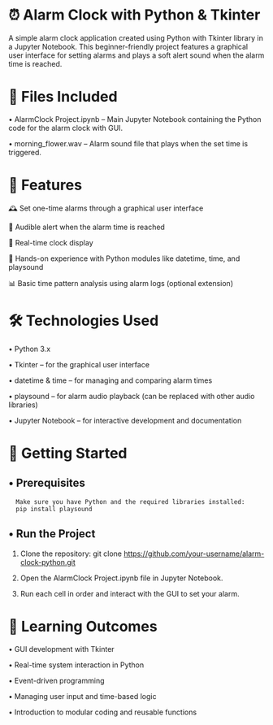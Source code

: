# ⏰ Alarm Clock with Python & Tkinter

A simple alarm clock application created using Python with Tkinter library in a Jupyter Notebook. This beginner-friendly project features a graphical user interface for setting alarms and plays a soft alert sound when the alarm time is reached.



# 📁 Files Included

•	AlarmClock Project.ipynb – Main Jupyter Notebook containing the Python code for the alarm clock with GUI.

•	morning_flower.wav – Alarm sound file that plays when the set time is triggered.



# 📌 Features

🕰️ Set one-time alarms through a graphical user interface

🔔 Audible alert when the alarm time is reached

📅 Real-time clock display

🧠 Hands-on experience with Python modules like datetime, time, and playsound

📊 Basic time pattern analysis using alarm logs (optional extension)



# 🛠️ Technologies Used

•	Python 3.x

•	Tkinter – for the graphical user interface

•	datetime & time – for managing and comparing alarm times

•	playsound – for alarm audio playback (can be replaced with other audio libraries)

•	Jupyter Notebook – for interactive development and documentation




# 🚀 Getting Started

## •	Prerequisites

      Make sure you have Python and the required libraries installed:
      pip install playsound

## •	Run the Project 

1. Clone the repository:  git clone https://github.com/your-username/alarm-clock-python.git


2. Open the AlarmClock Project.ipynb file in Jupyter Notebook.


3. Run each cell in order and interact with the GUI to set your alarm.



# 🎯 Learning Outcomes

•	GUI development with Tkinter

•	Real-time system interaction in Python

•	Event-driven programming

•	Managing user input and time-based logic

•	Introduction to modular coding and reusable functions
